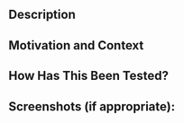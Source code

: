 <!--- Provide a general summary of your changes in the Title above -->

## Description
<!--- Describe your changes in detail -->

## Motivation and Context
<!--- Why is this change required? What problem does it solve? -->
<!--- If it fixes an open issue, please link to the issue here. -->
<!--- Use the syntax "Closes #xxx" or "Fixes #xxx" so that GitHub will close the issue once the PR is complete. -->

## How Has This Been Tested?
<!--- Please describe how you tested your changes. -->

## Screenshots (if appropriate):
<!--- If you are making visual changes to a Control or adding a new Control, please include screenshots showing the result. -->